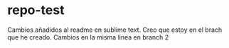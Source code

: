 # repo-test
Cambios añadidos al readme en sublime text. Creo que estoy en el brach que he creado.
Cambios en la misma linea en branch 2